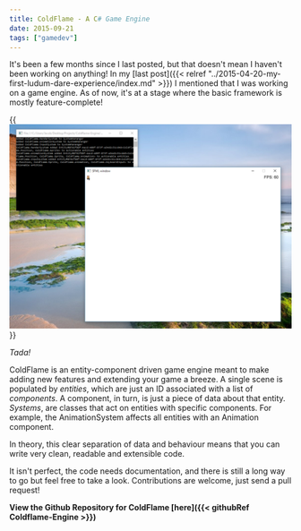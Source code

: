 ```yaml
---
title: ColdFlame - A C# Game Engine
date: 2015-09-21
tags: ["gamedev"]
---
```


It's been a few months since I last posted, but that doesn't mean I haven't been working on anything! In my [last post]({{< relref "../2015-04-20-my-first-ludum-dare-experience/index.md" >}}) I mentioned that I was working on a game engine. As of now, it's at a stage where the basic framework is mostly feature-complete!

{{<img src="coldflame-example.png" alt="Basic, but functional" >}}

*Tada!*


ColdFlame is an entity-component driven game engine meant to make adding new features and extending your game a breeze. A single scene is populated by *entities*, which are just an ID associated with a list of *components*. A component, in turn, is just a piece of data about that entity. *Systems*, are classes that act on entities with specific components. For example, the AnimationSystem affects all entities with an Animation component.

In theory, this clear separation of data and behaviour means that you can write very clean, readable and extensible code.

It isn't perfect, the code needs documentation, and there is still a long way to go but feel free to take a look. Contributions are welcome, just send a pull request!

**View the Github Repository for ColdFlame [here]({{< githubRef Coldflame-Engine >}})**
